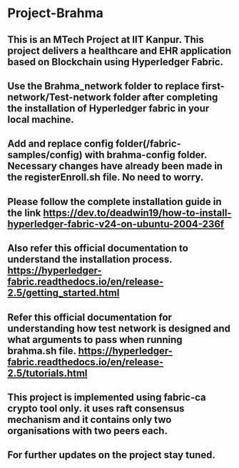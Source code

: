 # Project-Brahma
## This is an MTech Project at IIT Kanpur. This project delivers a healthcare and EHR application based on Blockchain using Hyperledger Fabric.
## Use the Brahma_network folder to replace first-network/Test-network folder after completing the installation of Hyperledger fabric in your local machine. 
## Add and replace config folder(/fabric-samples/config) with brahma-config folder. Necessary changes have already been made in the registerEnroll.sh file. No need to worry.
## Please follow the complete installation guide in the link https://dev.to/deadwin19/how-to-install-hyperledger-fabric-v24-on-ubuntu-2004-236f
## Also refer this official documentation to understand the installation process. https://hyperledger-fabric.readthedocs.io/en/release-2.5/getting_started.html
## Refer this official documentation for understanding how test network is designed and what arguments to pass when running brahma.sh file. https://hyperledger-fabric.readthedocs.io/en/release-2.5/tutorials.html
## This project is implemented using fabric-ca crypto tool only. it uses raft consensus mechanism and it contains only two organisations with two peers each.
## For further updates on the project stay tuned.
